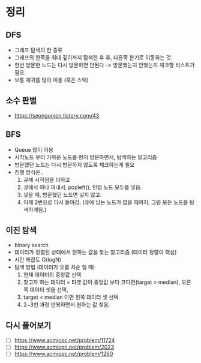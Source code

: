 # 정리

## DFS
- 그래프 탐색의 한 종류
- 그래프의 한쪽을 최대 깊이까지 탐색한 후 후, 다른쪽 분기로 이동하는 것.
- 한번 방문한 노드는 다시 방문하면 안된다 -> 방문했는지 안했는지 체크할 리스트가 필요.
- 보통 재귀를 많이 이용 (혹은 스택)

## 소수 판별
- https://seongonion.tistory.com/43

## BFS
- Queue 많이 이용
- 시작노드 부터 가까운 노드를 먼저 방문하면서, 탐색하는 알고리즘
- 방문했던 노드는 다시 방문하지 않도록 체크하는게 필요
- 진행 방식은..
  1. 큐에 시작점을 더하고
  2. 큐에서 하나 꺼내서, popleft(), 인접 노드 모두를 넣음.
  3. 넣을 때, 방문했던 노드면 넣지 않고.
  4. 이제 2번으로 다시 돌아감. (큐에 남는 노드가 없을 때까지, 그럼 모든 노드를 탐색하게됨.)

## 이진 탐색
- binary search
- 데이터가 정렬된 상태에서 원하는 값을 찾는 알고리즘 (데이터 정렬이 핵심)
- 시간 복잡도 O(logN)
- 탐색 방법 (데이터가 오름 차순 일 때)
  1. 현재 데이터의 중앙값 선택
  2. 찾고자 하는 데이터 = 타겟 값이 중앙값 보다 크다면(target > median), 오른쪽 데이터 셋을 선택, 
  3. target < median 이면 왼쪽 데이터 셋 선택
  4. 2~3번 과정 반복하면서 원하는 값 찾음.

## 다시 풀어보기
- [ ] <https://www.acmicpc.net/problem/11724>
- [ ] <https://www.acmicpc.net/problem/2023>
- [ ] <https://www.acmicpc.net/problem/1260>